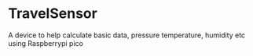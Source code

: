 # TravelSensor
A device to help calculate basic data, pressure temperature, humidity etc using Raspberrypi pico
